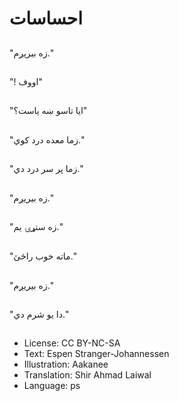 # احساسات

##
"زه بیریږم."

##
"! اووف"

##
"ایا تاسو ښه یاست؟"

##
"زما معده درد کوي."

##
"زما پر سر درد دي."

##
"زه بیریږم."

##
"زه ستړۍ یم."

##
"ماته خوب راځئ."

##
"زه بیریږم."

##
"دا یو شرم دي."

##
* License: CC BY-NC-SA
* Text: Espen Stranger-Johannessen
* Illustration: Aakanee
* Translation: Shir Ahmad Laiwal
* Language: ps
